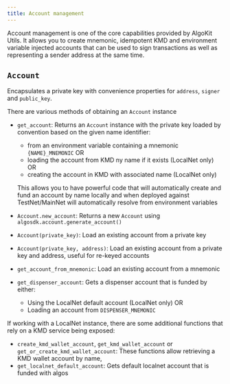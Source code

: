 ```yaml
---
title: Account management
---
```


Account management is one of the core capabilities provided by AlgoKit Utils. It allows you to create mnemonic, idempotent KMD and environment variable injected accounts
that can be used to sign transactions as well as representing a sender address at the same time.

<a id="account"></a>

## `Account`

Encapsulates a private key with convenience properties for `address`, `signer` and `public_key`.

There are various methods of obtaining an `Account` instance

* `get_account`: Returns an `Account` instance with the private key loaded by convention based on the given name identifier:
  * from an environment variable containing a mnemonic `{NAME}_MNEMONIC` OR
  * loading the account from KMD ny name if it exists (LocalNet only) OR
  * creating the account in KMD with associated name (LocalNet only)

  This allows you to have powerful code that will automatically create and fund an account by name locally and when deployed against
  TestNet/MainNet will automatically resolve from environment variables
* `Account.new_account`: Returns a new `Account` using `algosdk.account.generate_account()`
* `Account(private_key)`: Load an existing account from a private key
* `Account(private_key, address)`: Load an existing account from a private key and address, useful for re-keyed accounts
* `get_account_from_mnemonic`: Load an existing account from a mnemonic
* `get_dispenser_account`: Gets a dispenser account that is funded by either:
  * Using the LocalNet default account (LocalNet only) OR
  * Loading an account from `DISPENSER_MNEMONIC`

If working with a LocalNet instance, there are some additional functions that rely on a KMD service being exposed:

* `create_kmd_wallet_account`, `get_kmd_wallet_account` or `get_or_create_kmd_wallet_account`: These functions allow retrieving a KMD wallet account by name,
* `get_localnet_default_account`: Gets default localnet account that is funded with algos